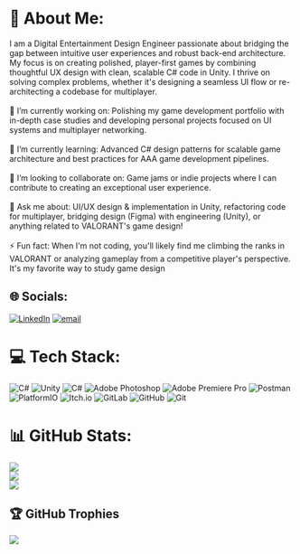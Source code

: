 # 💫 About Me:
I am a Digital Entertainment Design Engineer passionate about bridging the gap between intuitive user experiences and robust back-end architecture. My focus is on creating polished, player-first games by combining thoughtful UX design with clean, scalable C# code in Unity. I thrive on solving complex problems, whether it's designing a seamless UI flow or re-architecting a codebase for multiplayer.<br><br>🔭 I’m currently working on: Polishing my game development portfolio with in-depth case studies and developing personal projects focused on UI systems and multiplayer networking.<br><br>🌱 I’m currently learning: Advanced C# design patterns for scalable game architecture and best practices for AAA game development pipelines.<br><br>👯 I’m looking to collaborate on: Game jams or indie projects where I can contribute to creating an exceptional user experience.<br><br>💬 Ask me about: UI/UX design & implementation in Unity, refactoring code for multiplayer, bridging design (Figma) with engineering (Unity), or anything related to VALORANT's game design!<br><br>⚡ Fun fact: When I'm not coding, you'll likely find me climbing the ranks in VALORANT or analyzing gameplay from a competitive player's perspective. It's my favorite way to study game design


## 🌐 Socials:
[![LinkedIn](https://img.shields.io/badge/LinkedIn-%230077B5.svg?logo=linkedin&logoColor=white)](https://linkedin.com/in/https://www.linkedin.com/in/alejandro-villegas-morales-b64694241/) [![email](https://img.shields.io/badge/Email-D14836?logo=gmail&logoColor=white)](mailto:avmorales2210@gmail.com) 

# 💻 Tech Stack:
![C#](https://img.shields.io/badge/c%23-%23239120.svg?style=for-the-badge&logo=csharp&logoColor=white) ![Unity](https://img.shields.io/badge/unity-%23000000.svg?style=for-the-badge&logo=unity&logoColor=white) ![C#](https://img.shields.io/badge/c%23-%23239120.svg?style=for-the-badge&logo=csharp&logoColor=white) ![Adobe Photoshop](https://img.shields.io/badge/adobe%20photoshop-%2331A8FF.svg?style=for-the-badge&logo=adobe%20photoshop&logoColor=white) ![Adobe Premiere Pro](https://img.shields.io/badge/Adobe%20Premiere%20Pro-9999FF.svg?style=for-the-badge&logo=Adobe%20Premiere%20Pro&logoColor=white) ![Postman](https://img.shields.io/badge/Postman-FF6C37?style=for-the-badge&logo=postman&logoColor=white) ![PlatformIO](https://img.shields.io/badge/PlatformIO-%23222.svg?style=for-the-badge&logo=platformio&logoColor=%23f5822a) ![Itch.io](https://img.shields.io/badge/Itch-%23FF0B34.svg?style=for-the-badge&logo=Itch.io&logoColor=white) ![GitLab](https://img.shields.io/badge/gitlab-%23181717.svg?style=for-the-badge&logo=gitlab&logoColor=white) ![GitHub](https://img.shields.io/badge/github-%23121011.svg?style=for-the-badge&logo=github&logoColor=white) ![Git](https://img.shields.io/badge/git-%23F05033.svg?style=for-the-badge&logo=git&logoColor=white)
# 📊 GitHub Stats:
![](https://github-readme-stats.vercel.app/api?username=Villegazs&theme=dark&hide_border=true&include_all_commits=true&count_private=true)<br/>
![](https://nirzak-streak-stats.vercel.app/?user=Villegazs&theme=dark&hide_border=true)<br/>
![](https://github-readme-stats.vercel.app/api/top-langs/?username=Villegazs&theme=dark&hide_border=true&include_all_commits=true&count_private=true&layout=compact)

## 🏆 GitHub Trophies
![](https://github-profile-trophy.vercel.app/?username=Villegazs&theme=onedark&no-frame=false&no-bg=false&margin-w=4)
